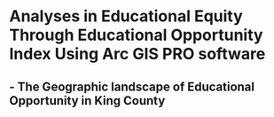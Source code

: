 # Analyses in Educational Equity Through Educational Opportunity Index Using Arc GIS PRO software
## - The Geographic landscape of Educational Opportunity in King County
